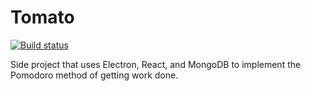 # Tomato

[![Build status](https://ci.appveyor.com/api/projects/status/u649bskom90lruyu?svg=true)](https://ci.appveyor.com/project/teekwak/tomato)

Side project that uses Electron, React, and MongoDB to implement the Pomodoro method of getting work done. 

